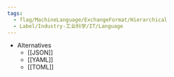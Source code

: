 ```yaml
---
tags:
  - flag/MachineLanguage/ExchangeFormat/Hierarchical
  - Label/Industry-工业科学/IT/Language
---
```


- Alternatives
    - [[JSON]]
    - [[YAML]]
    - [[TOML]]
